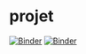 # projet
[![Binder](https://mybinder.org/badge_logo.svg)](https://mybinder.org/v2/gh/chaimaouni/projet/main)
[![Binder](https://mybinder.org/badge_logo.svg)](https://mybinder.org/v2/gh/chaimaouni/projet/main)
